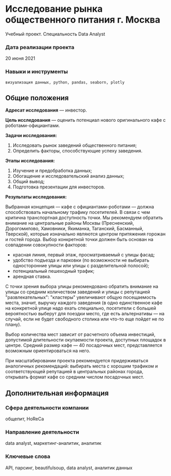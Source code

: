 # Исследование рынка общественного питания г. Москва
Учебный проект. Специальность Data Analyst

### Дата реализации проекта

20 июня 2021

### Навыки и инструменты

    визуализация данных, python, pandas, seaborn, plotly

## Общие положения

**Адресат исследования** — инвестор.

**Цель исследования** — оценить потенциал нового оригинального кафе с роботами-официантами.

**Задачи исследования:**

1. Исследовать рынок заведений общественного питания;
2. Определить факторы, способствующие успеху заведения.

**Этапы исследования:**

1. Изучение и предобработка данных;
2. Обогащение и исследовательский анализ данных;
3. Общий вывод;
4. Подготовка презентации для инвесторов.

**Результаты исследования:**

Выбранная концепция — кафе с официантами-роботами — должна способствовать начальному трафику посетителей. В связи с чем критична транспортная доступность точки. Мы рекомендуем обратить внимание на центральные районы Москвы (Пресненский, Дорогомилово, Хамовники, Якиманка, Таганский, Басманный, Тверской), которые изначально являются центром притяжения горожан и гостей города. Выбор конкретной точки должен быть основан на совпадении совокупности факторов:
- красная линия, первый этаж, просматриваемый с улицы фасад;
- удобство подъезда и парковки (по возможности не выбирать односторонние улицы или улицы с разделительной полосой);
- потенциальный пешеходный трафик;
- арендная ставка.

С точки зрения выбора улицы рекомендовано обратить внимание на улицы со средним количеством заведений и улицы с репутацией "развлекательных": "кластеры" увеличивают общую посещаемость места, значит, выручку каждого заведения (в одно единственное кафе на конкретной улице надо ехать специально, посетители с большей вероятностью выберут для поездки место, где есть альтернативы — на случай, если не будет свободного столика или что-то еще пойдет не по плану).

Выбор количества мест зависит от расчетного объема инвестиций, допустимой длительности окупаемости проекта, доступных площадок в центре. Средний размер кафе — 40 посадочных мест, представляется возможным ориентироваться на него.

При масштабировании проекта рекомендуется придерживаться аналогичных рекомендаций: выбирать места с хорошим трафиком и соответствующей репутацией в центральных районах города, открывать формат кафе со средним числом посадочных мест.

## Дополнительная информация

### Сфера деятельности компании

общепит, HoReCa

### Направление деятельности

data analyst, маркетинг-аналитик, аналитик

### Ключевые слова

API, парсинг, beautifulsoup, data analyst, аналитик данных
